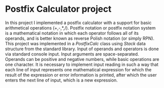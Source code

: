 # Postfix Calculator project
In this project I implemented a postfix calculator with a support for basic arithmetical operations (+,-,*,/). Postfix notation or postfix notation system is a mathematical notation in which each operator follows all of its operands, and is better known as reverse Polish notation (or simply RPN). This project was implemented in a *PostfixCalc* class using *Stack* data structure from the standard library. Input of operands and operators is done via standard console input. Input arguments are space-separated. Operands can be positive and negative numbers, while basic operations are one character.
It is necessary to implement input reading in such a way that each line of input represents one mathematical expression for which the result of the expression or error information is printed, after which the user enters the next line of input, which is a new expression.
